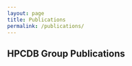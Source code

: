 ```yaml
---
layout: page
title: Publications
permalink: /publications/
---
```


## HPCDB Group Publications


<script src="http://bibbase.org/show?bib=https%3A%2F%2Fapi.zotero.org%2Fgroups%2F762173%2Fitems%3Fkey%3DVoBqRAZqV5r5GUZQw2NHKmbx%26format%3Dbibtex%26limit%3D300&jsonp=1&theme=default"></script> 


